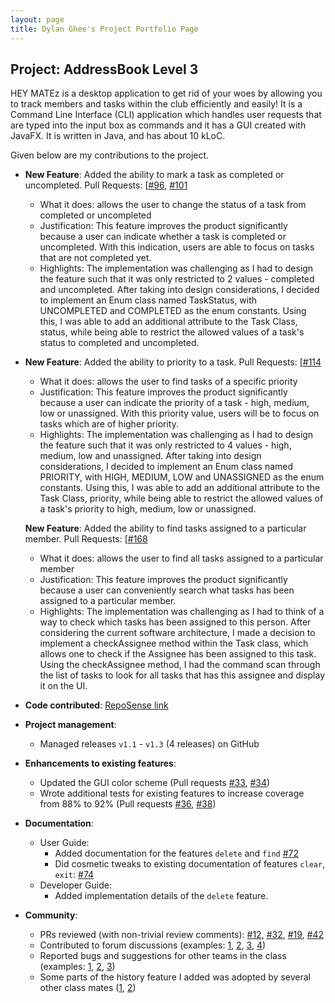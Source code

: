 ```yaml
---
layout: page
title: Dylan Ghee's Project Portfolio Page
---
```


## Project: AddressBook Level 3

HEY MATEz is a desktop application to get rid of your woes by allowing you to track members and tasks within the club efficiently and easily! 
It is a Command Line Interface (CLI) application which handles user requests that are typed into the input box as commands and 
it has a GUI created with JavaFX. It is written in Java, and has about 10 kLoC.

Given below are my contributions to the project.

* **New Feature**: Added the ability to mark a task as completed or uncompleted. Pull Requests: [[\#96](https://github.com/AY2021S2-CS2103T-W14-3/tp/pull/101), [\#101](https://github.com/AY2021S2-CS2103T-W14-3/tp/pull/101)
  * What it does: allows the user to change the status of a task from completed or uncompleted
  * Justification: This feature improves the product significantly because a user can indicate whether a task is completed or uncompleted. With this indication, users
  are able to focus on tasks that are not completed yet.  
  * Highlights: The implementation was challenging as I had to design the feature such that it was only restricted to 2 values - completed and uncompleted. After taking into design 
  considerations, I decided to implement an Enum class named TaskStatus, with UNCOMPLETED and COMPLETED as the enum constants. Using this, I was able to add an additional attribute
  to the Task Class, status, while being able to restrict the allowed values of a task's status to completed and uncompleted. 

* **New Feature**: Added the ability to priority to a task. Pull Requests: [[\#114](https://github.com/AY2021S2-CS2103T-W14-3/tp/pull/114)
  * What it does: allows the user to find tasks of a specific priority
  * Justification: This feature improves the product significantly because a user can indicate the priority of a task - high, medium, low or unassigned. With this priority value, users
  will be to focus on tasks which are of higher priority.
  * Highlights: The implementation was challenging as I had to design the feature such that it was only restricted to 4 values - high, medium, low and unassigned. After taking into design 
  considerations, I decided to implement an Enum class named PRIORITY, with HIGH, MEDIUM, LOW and UNASSIGNED as the enum constants. Using this, I was able to add an additional attribute
  to the Task Class, priority, while being able to restrict the allowed values of a task's priority to high, medium, low or unassigned.

  **New Feature**: Added the ability to find tasks assigned to a particular member. Pull Requests: [[\#168](https://github.com/AY2021S2-CS2103T-W14-3/tp/pull/168)
  * What it does: allows the user to find all tasks assigned to a particular member
  * Justification: This feature improves the product significantly because a user can conveniently search what tasks has been assigned to a particular member.
  * Highlights: The implementation was challenging as I had to think of a way to check which tasks has been assigned to this person. After considering the current software architecture,
  I made a decision to implement a checkAssignee method within the Task class, which allows one to check if the Assignee has been assigned to this task. Using the checkAssignee method, I had the command 
  scan through the list of tasks to look for all tasks that has this assignee and display it on the UI.


* **Code contributed**: [RepoSense link](https://nus-cs2103-ay2021s2.github.io/tp-dashboard/?search=&sort=groupTitle&sortWithin=title&since=&timeframe=commit&mergegroup=&groupSelect=groupByRepos&breakdown=false&tabOpen=true&tabType=zoom&zA=zatkiller&zR=AY2021S2-CS2103T-W14-3%2Ftp%5Bmaster%5D&zACS=233.65598705501617&zS=2021-02-19&zFS=&zU=2021-04-05&zMG=undefined&zFTF=commit&zFGS=groupByRepos&zFR=false)

* **Project management**:
  * Managed releases `v1.1` - `v1.3` (4 releases) on GitHub

* **Enhancements to existing features**:
  * Updated the GUI color scheme (Pull requests [\#33](), [\#34]())
  * Wrote additional tests for existing features to increase coverage from 88% to 92% (Pull requests [\#36](), [\#38]())

* **Documentation**:
  * User Guide:
    * Added documentation for the features `delete` and `find` [\#72]()
    * Did cosmetic tweaks to existing documentation of features `clear`, `exit`: [\#74]()
  * Developer Guide:
    * Added implementation details of the `delete` feature.

* **Community**:
  * PRs reviewed (with non-trivial review comments): [\#12](), [\#32](), [\#19](), [\#42]()
  * Contributed to forum discussions (examples: [1](), [2](), [3](), [4]())
  * Reported bugs and suggestions for other teams in the class (examples: [1](), [2](), [3]())
  * Some parts of the history feature I added was adopted by several other class mates ([1](), [2]())


